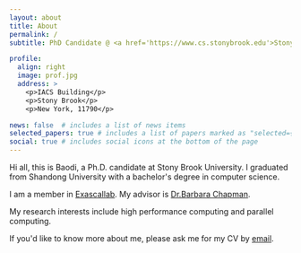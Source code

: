 ```yaml
---
layout: about
title: About
permalink: /
subtitle: PhD Candidate @ <a href='https://www.cs.stonybrook.edu'>Stony Brook University CS</a>

profile:
  align: right
  image: prof.jpg
  address: >
    <p>IACS Building</p>
    <p>Stony Brook</p>
    <p>New York, 11790</p>

news: false  # includes a list of news items
selected_papers: true # includes a list of papers marked as "selected={true}"
social: true # includes social icons at the bottom of the page
---
```


Hi all, this is Baodi, a Ph.D. candidate at Stony Brook University. I graduated from Shandong University with a bachelor's degree in computer science.

I am a member in [Exascallab](https://you.stonybrook.edu/exascallab/). My advisor is [Dr.Barbara Chapman](https://www.cs.stonybrook.edu/people/faculty/BarbaraChapman).

My research interests include high performance computing and parallel computing.

If you'd like to know more about me, please ask me for my CV by [email](mailto:baodi.shan@stonybrook.edu).


